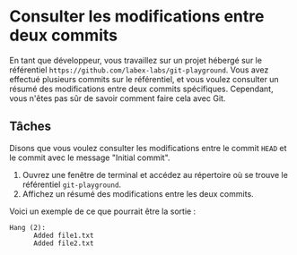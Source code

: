 # Consulter les modifications entre deux commits

En tant que développeur, vous travaillez sur un projet hébergé sur le référentiel `https://github.com/labex-labs/git-playground`. Vous avez effectué plusieurs commits sur le référentiel, et vous voulez consulter un résumé des modifications entre deux commits spécifiques. Cependant, vous n'êtes pas sûr de savoir comment faire cela avec Git.

## Tâches

Disons que vous voulez consulter les modifications entre le commit `HEAD` et le commit avec le message "Initial commit".

1. Ouvrez une fenêtre de terminal et accédez au répertoire où se trouve le référentiel `git-playground`.
2. Affichez un résumé des modifications entre les deux commits.

Voici un exemple de ce que pourrait être la sortie :

```shell
Hang (2):
      Added file1.txt
      Added file2.txt
```
